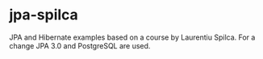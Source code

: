 # jpa-spilca
JPA and Hibernate examples based on a course by Laurentiu Spilca.
For a change JPA 3.0 and PostgreSQL are used.
